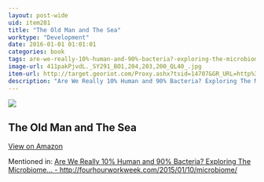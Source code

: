 ```yaml
---
layout: post-wide
uid: item281
title: "The Old Man and The Sea"
worktype: "Development"
date: 2016-01-01 01:01:01
categories: book
tags: are-we-really-10%-human-and-90%-bacteria?-exploring-the-microbiome…--http://fourhourworkweek.com/2015/01/10/microbiome/
image-url: 411pakPjvdL._SY291_BO1,204,203,200_QL40_.jpg
item-url: http://target.georiot.com/Proxy.ashx?tsid=14707&GR_URL=http%3A%2F%2Fwww.amazon.com%2FOld-Man-Sea-Ernest-Hemingway%2Fdp%2F0684801221
description: "Are We Really 10% Human and 90% Bacteria? Exploring The Microbiome… - http://fourhourworkweek.com/2015/01/10/microbiome/"
---
```

<a href="http://target.georiot.com/Proxy.ashx?tsid=14707&GR_URL=http%3A%2F%2Fwww.amazon.com%2FOld-Man-Sea-Ernest-Hemingway%2Fdp%2F0684801221" target="blank"><img src="../../../../img/thumbs/411pakPjvdL._SY291_BO1,204,203,200_QL40_.jpg" class="prod-img"></a>
<h2>The Old Man and The Sea</h2>
<p><a class="btn btn-primary" href="http://target.georiot.com/Proxy.ashx?tsid=14707&GR_URL=http%3A%2F%2Fwww.amazon.com%2FOld-Man-Sea-Ernest-Hemingway%2Fdp%2F0684801221" target="blank">View on Amazon</a><p>
<p>Mentioned in: <a href="http://fourhourworkweek.com/2015/01/10/microbiome/" target="blank">Are We Really 10% Human and 90% Bacteria? Exploring The Microbiome… - http://fourhourworkweek.com/2015/01/10/microbiome/</a></p>
